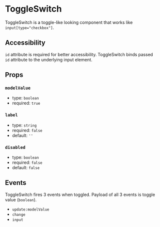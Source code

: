 # ToggleSwitch

ToggleSwitch is a toggle-like looking component that works like `input[type="checkbox"]`.

## Accessibility

`id` attribute is required for better accessibility. ToggleSwitch binds passed `id` attribute to the underlying input element.

## Props

### `modelValue`

* type: `boolean`
* required: `true`

### `label`

* type: `string`
* required: `false`
* default: `''`

### `disabled`

* type: `boolean`
* required: `false`
* default: `false`

## Events

ToggleSwitch fires 3 events when toggled. Payload of all 3 events is toggle value (`boolean`).

* `update:modelValue`
* `change`
* `input`

